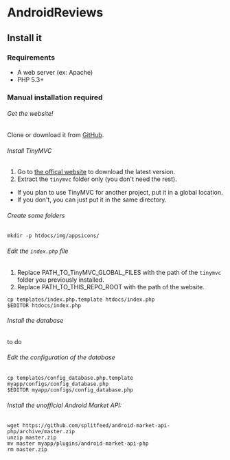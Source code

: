 AndroidReviews
==============

Install it
-----------

### Requirements

* A web server (ex: Apache)
* PHP 5.3+

### Manual installation required

###### Get the website!

Clone or download it from [GitHub](https://github.com/db0company/AndroidReviews).

###### Install TinyMVC

1. Go to [the offical website](http://www.tinymvc.com/download/) to download the latest version.
2. Extract the `tinymvc` folder only (you don't need the rest).
 - If you plan to use TinyMVC for another project, put it in a global location.
 - If you don't, you can just put it in the same directory.

###### Create some folders

```
mkdir -p htdocs/img/appsicons/
```

###### Edit the `index.php` file

1. Replace PATH_TO_TinyMVC_GLOBAL_FILES with the path of the `tinymvc` folder you previously installed.
2. Replace PATH_TO_THIS_REPO_ROOT with the path of the website.

```
cp templates/index.php.template htdocs/index.php
$EDITOR htdocs/index.php
```

###### Install the database

to do

###### Edit the configuration of the database

```
cp templates/config_database.php.template myapp/configs/config_database.php
$EDITOR myapp/configs/config_database.php
```

###### Install the unofficial Android Market API:

```
wget https://github.com/splitfeed/android-market-api-php/archive/master.zip
unzip master.zip
mv master myapp/plugins/android-market-api-php
rm master.zip
```
